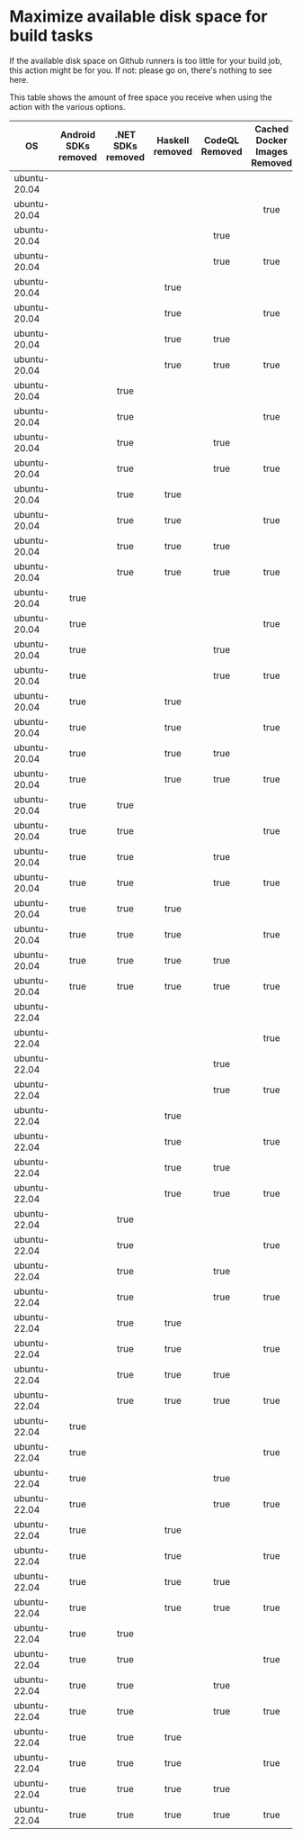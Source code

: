 # Maximize available disk space for build tasks

If the available disk space on Github runners is too little for your build job, this action might be for you.
If not: please go on, there's nothing to see here.

This table shows the amount of free space you receive when using the action with the various options.

OS | Android SDKs removed | .NET SDKs removed | Haskell removed | CodeQL Removed | Cached Docker Images Removed | GB freed | GB free
---|:--------------------:|:-----------------:|:---------------:|:--------------:|:----------------------------:|---------:|-------:
ubuntu-20.04 |  |  |  |  |  | 7 | 31
ubuntu-20.04 |  |  |  |  | true | 11 | 35
ubuntu-20.04 |  |  |  | true |  | 12 | 36
ubuntu-20.04 |  |  |  | true | true | 16 | 40
ubuntu-20.04 |  |  | true |  |  | 7 | 31
ubuntu-20.04 |  |  | true |  | true | 11 | 35
ubuntu-20.04 |  |  | true | true |  | 12 | 36
ubuntu-20.04 |  |  | true | true | true | 16 | 40
ubuntu-20.04 |  | true |  |  |  | 9 | 33
ubuntu-20.04 |  | true |  |  | true | 14 | 38
ubuntu-20.04 |  | true |  | true |  | 15 | 39
ubuntu-20.04 |  | true |  | true | true | 19 | 43
ubuntu-20.04 |  | true | true |  |  | 9 | 33
ubuntu-20.04 |  | true | true |  | true | 14 | 38
ubuntu-20.04 |  | true | true | true |  | 14 | 38
ubuntu-20.04 |  | true | true | true | true | 19 | 43
ubuntu-20.04 | true |  |  |  |  | 18 | 42
ubuntu-20.04 | true |  |  |  | true | 23 | 47
ubuntu-20.04 | true |  |  | true |  | 23 | 47
ubuntu-20.04 | true |  |  | true | true | 28 | 52
ubuntu-20.04 | true |  | true |  |  | 18 | 42
ubuntu-20.04 | true |  | true |  | true | 23 | 47
ubuntu-20.04 | true |  | true | true |  | 23 | 47
ubuntu-20.04 | true |  | true | true | true | 28 | 52
ubuntu-20.04 | true | true |  |  |  | 21 | 45
ubuntu-20.04 | true | true |  |  | true | 25 | 49
ubuntu-20.04 | true | true |  | true |  | 26 | 50
ubuntu-20.04 | true | true |  | true | true | 31 | 55
ubuntu-20.04 | true | true | true |  |  | 21 | 45
ubuntu-20.04 | true | true | true |  | true | 25 | 49
ubuntu-20.04 | true | true | true | true |  | 26 | 50
ubuntu-20.04 | true | true | true | true | true | 31 | 55
ubuntu-22.04 |  |  |  |  |  | 7 | 34
ubuntu-22.04 |  |  |  |  | true | 11 | 38
ubuntu-22.04 |  |  |  | true |  | 13 | 40
ubuntu-22.04 |  |  |  | true | true | 16 | 43
ubuntu-22.04 |  |  | true |  |  | 7 | 34
ubuntu-22.04 |  |  | true |  | true | 11 | 38
ubuntu-22.04 |  |  | true | true |  | 13 | 40
ubuntu-22.04 |  |  | true | true | true | 16 | 43
ubuntu-22.04 |  | true |  |  |  | 9 | 36
ubuntu-22.04 |  | true |  |  | true | 13 | 40
ubuntu-22.04 |  | true |  | true |  | 14 | 41
ubuntu-22.04 |  | true |  | true | true | 18 | 45
ubuntu-22.04 |  | true | true |  |  | 9 | 36
ubuntu-22.04 |  | true | true |  | true | 13 | 40
ubuntu-22.04 |  | true | true | true |  | 14 | 41
ubuntu-22.04 |  | true | true | true | true | 18 | 45
ubuntu-22.04 | true |  |  |  |  | 19 | 46
ubuntu-22.04 | true |  |  |  | true | 23 | 50
ubuntu-22.04 | true |  |  | true |  | 24 | 51
ubuntu-22.04 | true |  |  | true | true | 28 | 55
ubuntu-22.04 | true |  | true |  |  | 19 | 46
ubuntu-22.04 | true |  | true |  | true | 23 | 50
ubuntu-22.04 | true |  | true | true |  | 24 | 51
ubuntu-22.04 | true |  | true | true | true | 28 | 55
ubuntu-22.04 | true | true |  |  |  | 21 | 48
ubuntu-22.04 | true | true |  |  | true | 24 | 51
ubuntu-22.04 | true | true |  | true |  | 26 | 53
ubuntu-22.04 | true | true |  | true | true | 29 | 56
ubuntu-22.04 | true | true | true |  |  | 21 | 48
ubuntu-22.04 | true | true | true |  | true | 24 | 51
ubuntu-22.04 | true | true | true | true |  | 26 | 53
ubuntu-22.04 | true | true | true | true | true | 29 | 56
